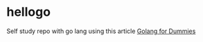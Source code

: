 # hellogo
Self study repo with go lang using this article [Golang for Dummies](https://medium.com/@ranjeet.17may/golang-for-dummies-533966dfb4f4)